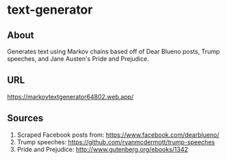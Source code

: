 # text-generator

## About
Generates text using Markov chains based off of Dear Blueno posts, Trump speeches, and Jane Austen's Pride and Prejudice.

## URL
https://markovtextgenerator64802.web.app/

## Sources
1. Scraped Facebook posts from: https://www.facebook.com/dearblueno/
2. Trump speeches: https://github.com/ryanmcdermott/trump-speeches
3. Pride and Prejudice: http://www.gutenberg.org/ebooks/1342 
